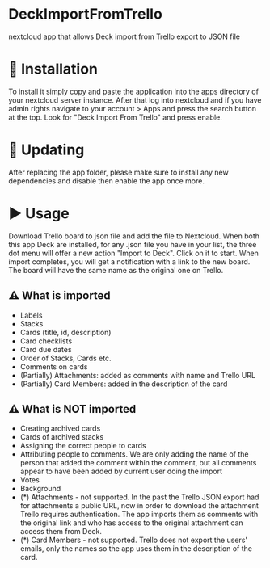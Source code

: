 # DeckImportFromTrello
nextcloud app that allows Deck import from Trello export to JSON file

# :rocket: Installation

To install it simply copy and paste the application into the apps directory of your nextcloud server instance. 
After that log into nextcloud and if you have admin rights navigate to your account > Apps and press the search button at the top.
Look for "Deck Import From Trello" and press enable. 

# :arrows_counterclockwise: Updating

After replacing the app folder, please make sure to install any new dependencies and disable then enable the app once more.

# :arrow_forward: Usage

Download Trello board to json file and add the file to Nextcloud. When both this app Deck are installed, for any .json file you have in your list, the three dot menu will offer a new action "Import to Deck". Click on it to start. When import completes, you will get a notification with a link to the new board. The board will have the same name as the original one on Trello.

## :warning: What is imported

* Labels
* Stacks
* Cards (title, id, description)
* Card checklists
* Card due dates
* Order of Stacks, Cards etc.
* Comments on cards
* (Partially) Attachments: added as comments with name and Trello URL
* (Partially) Card Members: added in the description of the card

## :warning: What is NOT imported

* Creating archived cards
* Cards of archived stacks
* Assigning the correct people to cards
* Attributing people to comments. We are only adding the name of the person that added the comment within the comment, but all comments appear to have been added by current user doing the import
* Votes
* Background
* (*) Attachments - not supported. In the past the Trello JSON export had for attachments a public URL, now in order to download the attachment Trello requires authentication. The app imports them as comments with the original link and who has access to the original attachment can access them from Deck.
* (*) Card Members - not supported. Trello does not export the users' emails, only the names so the app uses them in the description of the card.
